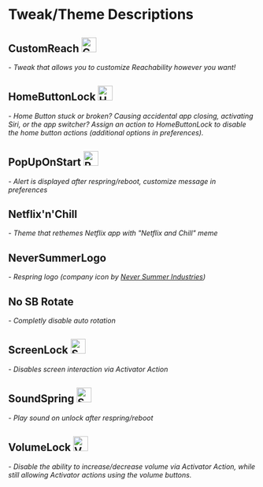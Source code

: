 # Tweak/Theme Descriptions


## CustomReach <img class="icon" src="https://raw.githubusercontent.com/LacertosusRepo/Open-Source-Tweaks/master/CustomReach/customreachpreferences/Resources/CRIcon%402x.png" alt="Custom Reach" height="30" width="30">
*- Tweak that allows you to customize Reachability however you want!*


## HomeButtonLock <img class="icon" src="https://raw.githubusercontent.com/LacertosusRepo/Open-Source-Tweaks/master/HomeButtonLock/hblprefs/Resources/hblprefs%402x.png" alt="HomeButtonLock" height="30" width="30">
*- Home Button stuck or broken? Causing accidental app closing, activating Siri, or the app switcher? Assign an action to HomeButtonLock to disable the home button actions (additional options in preferences).*


## PopUpOnStart <img class="icon" src="https://raw.githubusercontent.com/LacertosusRepo/Open-Source-Tweaks/master/PopUpOnStart/popprefs/Resources/popprefs%402x.png" alt="PopupOnStart" height="30" width="30">
*- Alert is displayed after respring/reboot, customize message in preferences*


## Netflix'n'Chill
*- Theme that rethemes Netflix app with "Netflix and Chill" meme*


## NeverSummerLogo
*- Respring logo (company icon by <a href="http://www.neversummer.com/">Never Summer Industries</a>)*


## No SB Rotate
*- Completly disable auto rotation*


## ScreenLock <img class="icon" src="https://raw.githubusercontent.com/LacertosusRepo/Open-Source-Tweaks/master/ScreenLock/layout/Library/Activator/Listeners/com.lacertosus.screenlock/Icon-small%402x.png" alt="ScreenLock" height="30" width="30">
*- Disables screen interaction via Activator Action*


## SoundSpring <img class="icon" src="https://raw.githubusercontent.com/LacertosusRepo/Open-Source-Tweaks/master/SoundSpring/soundprefs/Resources/soundprefs%402x.png" alt="SoundSpring" height="30" width="30">
*- Play sound on unlock after respring/reboot*


## VolumeLock <img class="icon" src="https://raw.githubusercontent.com/LacertosusRepo/Open-Source-Tweaks/master/VolumeLock/Icon-small%402x.png" alt="Volume Lock" height="30" width="30">
*- Disable the ability to increase/decrease volume via Activator Action, while still allowing Activator actions using the volume buttons.*
